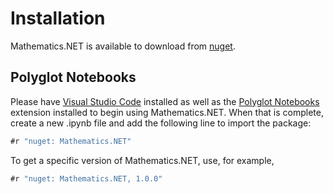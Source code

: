 # Installation

Mathematics.NET is available to download from [nuget](https://www.nuget.org).

## Polyglot Notebooks

Please have [Visual Studio Code](https://code.visualstudio.com/) installed as well as the [Polyglot Notebooks](https://marketplace.visualstudio.com/items?itemName=ms-dotnettools.dotnet-interactive-vscode) extension installed to begin using Mathematics.NET. When that is complete, create a new .ipynb file and add the following line to import the package:
```csharp
#r "nuget: Mathematics.NET"
```
To get a specific version of Mathematics.NET, use, for example,
```csharp
#r "nuget: Mathematics.NET, 1.0.0"
```
